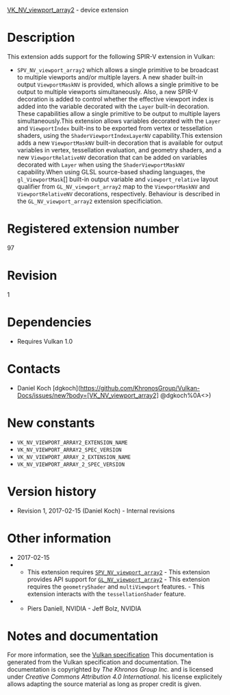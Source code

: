 [VK_NV_viewport_array2](https://www.khronos.org/registry/vulkan/specs/1.3-extensions/man/html/VK_NV_viewport_array2.html) - device extension

# Description
This extension adds support for the following SPIR-V extension in Vulkan:
- `SPV_NV_viewport_array2`
which allows a single primitive to be broadcast to multiple viewports and/or
multiple layers.
A new shader built-in output `ViewportMaskNV` is provided, which allows a
single primitive to be output to multiple viewports simultaneously.
Also, a new SPIR-V decoration is added to control whether the effective
viewport index is added into the variable decorated with the `Layer`
built-in decoration.
These capabilities allow a single primitive to be output to multiple layers
simultaneously.This extension allows variables decorated with the `Layer` and
`ViewportIndex` built-ins to be exported from vertex or tessellation
shaders, using the `ShaderViewportIndexLayerNV` capability.This extension adds a new `ViewportMaskNV` built-in decoration that is
available for output variables in vertex, tessellation evaluation, and
geometry shaders, and a new `ViewportRelativeNV` decoration that can be
added on variables decorated with `Layer` when using the
`ShaderViewportMaskNV` capability.When using GLSL source-based shading languages, the `gl_ViewportMask`[]
built-in output variable and `viewport_relative` layout qualifier from
`GL_NV_viewport_array2` map to the `ViewportMaskNV` and
`ViewportRelativeNV` decorations, respectively.
Behaviour is described in the `GL_NV_viewport_array2` extension
specificiation.

# Registered extension number
97

# Revision
1

# Dependencies
- Requires Vulkan 1.0

# Contacts
- Daniel Koch [dgkoch](https://github.com/KhronosGroup/Vulkan-Docs/issues/new?body=[VK_NV_viewport_array2] @dgkoch%0A<<Here describe the issue or question you have about the VK_NV_viewport_array2 extension>>)

# New constants
- `VK_NV_VIEWPORT_ARRAY2_EXTENSION_NAME`
- `VK_NV_VIEWPORT_ARRAY2_SPEC_VERSION`
- `VK_NV_VIEWPORT_ARRAY_2_EXTENSION_NAME`
- `VK_NV_VIEWPORT_ARRAY_2_SPEC_VERSION`

# Version history
- Revision 1, 2017-02-15 (Daniel Koch)  - Internal revisions

# Other information
* 2017-02-15
*   - This extension requires [`SPV_NV_viewport_array2`](https://htmlpreview.github.io/?https://github.com/KhronosGroup/SPIRV-Registry/blob/master/extensions/NV/SPV_NV_viewport_array2.html)  - This extension provides API support for [`GL_NV_viewport_array2`](https://www.khronos.org/registry/OpenGL/extensions/NV/NV_viewport_array2.txt)  - This extension requires the `geometryShader` and `multiViewport` features.  - This extension interacts with the `tessellationShader` feature. 
*   - Piers Daniell, NVIDIA  - Jeff Bolz, NVIDIA
# Notes and documentation
For more information, see the [Vulkan specification](https://www.khronos.org/registry/vulkan/specs/1.3-extensions/html/vkspec.html)
This documentation is generated from the Vulkan specification and documentation.
The documentation is copyrighted by *The Khronos Group Inc.* and is licensed under *Creative Commons Attribution 4.0 International*.
his license explicitely allows adapting the source material as long as proper credit is given.
        